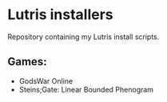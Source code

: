 # Lutris installers
Repository containing my Lutris install scripts.

## Games:
- GodsWar Online
- Steins;Gate: Linear Bounded Phenogram